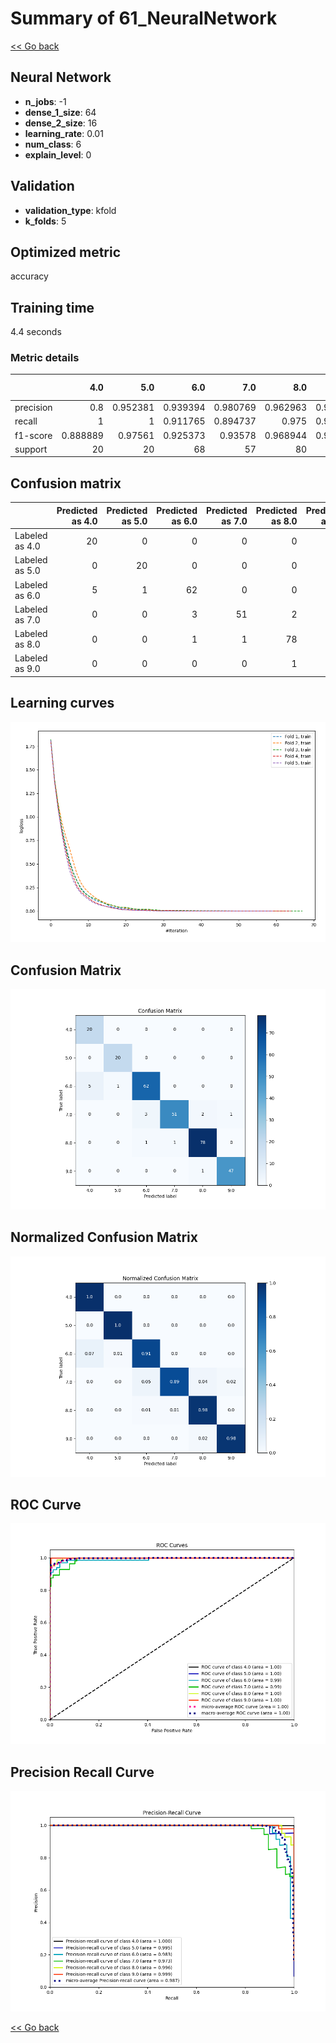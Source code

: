 # Summary of 61_NeuralNetwork

[<< Go back](../README.md)


## Neural Network
- **n_jobs**: -1
- **dense_1_size**: 64
- **dense_2_size**: 16
- **learning_rate**: 0.01
- **num_class**: 6
- **explain_level**: 0

## Validation
 - **validation_type**: kfold
 - **k_folds**: 5

## Optimized metric
accuracy

## Training time

4.4 seconds

### Metric details
|           |       4.0 |       5.0 |       6.0 |       7.0 |       8.0 |       9.0 |   accuracy |   macro avg |   weighted avg |   logloss |
|:----------|----------:|----------:|----------:|----------:|----------:|----------:|-----------:|------------:|---------------:|----------:|
| precision |  0.8      |  0.952381 |  0.939394 |  0.980769 |  0.962963 |  0.979167 |   0.948805 |    0.935779 |       0.951765 |  0.192848 |
| recall    |  1        |  1        |  0.911765 |  0.894737 |  0.975    |  0.979167 |   0.948805 |    0.960111 |       0.948805 |  0.192848 |
| f1-score  |  0.888889 |  0.97561  |  0.925373 |  0.93578  |  0.968944 |  0.979167 |   0.948805 |    0.945627 |       0.949045 |  0.192848 |
| support   | 20        | 20        | 68        | 57        | 80        | 48        |   0.948805 |  293        |     293        |  0.192848 |


## Confusion matrix
|                |   Predicted as 4.0 |   Predicted as 5.0 |   Predicted as 6.0 |   Predicted as 7.0 |   Predicted as 8.0 |   Predicted as 9.0 |
|:---------------|-------------------:|-------------------:|-------------------:|-------------------:|-------------------:|-------------------:|
| Labeled as 4.0 |                 20 |                  0 |                  0 |                  0 |                  0 |                  0 |
| Labeled as 5.0 |                  0 |                 20 |                  0 |                  0 |                  0 |                  0 |
| Labeled as 6.0 |                  5 |                  1 |                 62 |                  0 |                  0 |                  0 |
| Labeled as 7.0 |                  0 |                  0 |                  3 |                 51 |                  2 |                  1 |
| Labeled as 8.0 |                  0 |                  0 |                  1 |                  1 |                 78 |                  0 |
| Labeled as 9.0 |                  0 |                  0 |                  0 |                  0 |                  1 |                 47 |

## Learning curves
![Learning curves](learning_curves.png)
## Confusion Matrix

![Confusion Matrix](confusion_matrix.png)


## Normalized Confusion Matrix

![Normalized Confusion Matrix](confusion_matrix_normalized.png)


## ROC Curve

![ROC Curve](roc_curve.png)


## Precision Recall Curve

![Precision Recall Curve](precision_recall_curve.png)



[<< Go back](../README.md)
